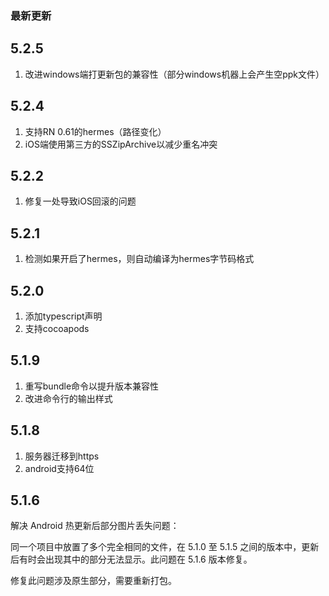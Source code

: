 
### 最新更新

## 5.2.5

1. 改进windows端打更新包的兼容性（部分windows机器上会产生空ppk文件）

## 5.2.4

1. 支持RN 0.61的hermes（路径变化）
2. iOS端使用第三方的SSZipArchive以减少重名冲突

## 5.2.2

1. 修复一处导致iOS回滚的问题

## 5.2.1

1. 检测如果开启了hermes，则自动编译为hermes字节码格式

## 5.2.0

1. 添加typescript声明
2. 支持cocoapods

## 5.1.9

1. 重写bundle命令以提升版本兼容性
2. 改进命令行的输出样式


## 5.1.8

1. 服务器迁移到https
2. android支持64位


## 5.1.6

解决 Android 热更新后部分图片丢失问题：

同一个项目中放置了多个完全相同的文件，在 5.1.0 至 5.1.5 之间的版本中，更新后有时会出现其中的部分无法显示。此问题在 5.1.6 版本修复。

修复此问题涉及原生部分，需要重新打包。
